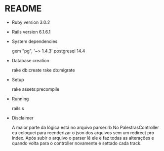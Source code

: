 # README

* Ruby version 
  3.0.2
  
* Rails version 6.1.6.1

* System dependencies

  gem "pg", '~> 1.4.3'
  postgresql 14.4

* Database creation

  rake db:create
  rake db:migrate

* Setup

  rake assets:precompile

* Running

  rails s
  
* Disclaimer
  
  A maior parte da lógica está no arquivo parser.rb
  No PalestrasController eu coloquei para reenderizar o json dos arquivos sem um redirect pro index.
  Após subir o arquivo o parser lê ele e faz todas as alterações e quando volta para o controller novamente é settado cada track.

